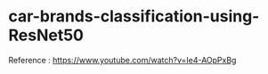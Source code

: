 # car-brands-classification-using-ResNet50

Reference :  https://www.youtube.com/watch?v=Ie4-AOpPxBg
